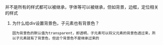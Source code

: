 并不是所有的样式都可以被继承，字体等可以被继承，但如背景，边框，定位相关的样式

1. 为什么给div设置背景色，子元素也有背景色？

   ```
   因为背景色的默认值为transparent，即透明，子元素可以将父元素的背景色透过来，所以子元素就有了背景色，但这个背景色不是继承过来的
   ```

   

